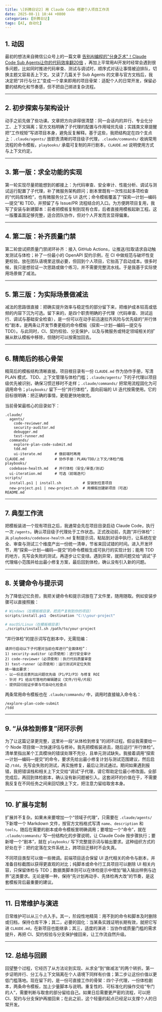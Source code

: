 ```yaml
---
title: \[折腾日记2] 用 Claude Code 搭建个人项目工作流
date: 2025-08-11 18:44 +0800
categories: [折腾日记]
tags: [AI, 自动化]
---
```


## 1. 动因

最初的想法来自微信公众号上的一篇文章 [告别AI编程的"分身乏术"！Claude Code Sub Agents让你的代码效率翻20倍](https://mp.weixin.qq.com/s/IKTf55UT5cKP6LMfP8M07Q) ，再加上平常用AI开发时经常会遇到很多问题，比如同时推进代码审查、测试与调试时，顺序式对话让事情被迫排队，切换主题又容易丢上下文。又读了几篇关于 Sub Agents 的文章与官方文档后，我决定把“并行与分工”变成一个拿来即用的项目骨架：适配个人的日常开发，保留必要的结构化和节奏感，但不把自己绑进复杂流程。

---

## 2. 初步探索与架构设计

动手之前先做了些功课。文章把方向讲得很清楚：同一会话内的并行、专业化分工、上下文隔离；官方文档明确了子代理的配置与作用域优先级；实践类文章提醒把“工作规矩”写进项目本身，避免反复解释。基于这些，我把结构定在四个支点上：`.claude/agents/` 放职责清晰的项目级子代理，`.claude/commands/` 收纳常用流程的命令模板，`playbooks/` 承载可复制的并行剧本，`CLAUDE.md` 说明使用方式与上下文约定。

---

## 3. 第一版：求全功能的实现

第一轮实现尽量把能想到的都接上：为代码审查、安全审计、性能分析、调试与测试运行配置了子代理，补了微服务架构顾问；剧本里既有一次性拉起多项检查的“代码库体检”，也有微服务分工与 UI 迭代；命令模板覆盖了“探索—计划—编码—提交”和 TDD，并预留了与 Issue/PR 流程结合的入口。为方便跨项目复用，我写了安装与新建脚本：前者把模板复制到现有仓库，后者直接用模板起新工程。这一版覆盖面足够完整，适合团队协作，但对个人开发而言显得偏重。

---

## 4. 第二版：补齐质量门禁

第二轮尝试把质量门禁闭环补齐：接入 GitHub Actions，让推送/拉取请求自动触发测试与体检；补了一份最小的 OpenAPI 契约示例，在 CI 中做规范与破坏性变更校验。放在团队语境里这很必要，但回到个人项目，它抬高了启动成本。很多时候，我只是想验证一次思路或做个练习，并不需要完整流水线。于是我基于实际使用场景做了减法。

---

## 5. 第三版：为实际场景做减法

减法的思路很直接：把确实提升效率与稳定性的部分留下来，把维护成本较高或低频的内容下沉为可选。留下来的，是四个职责明确的子代理（代码审查、测试运行、调试与基础安全检查），是一份可以在动手前迅速拉齐风险与优先级的“并行体检”剧本，是两条让开发节奏更稳的命令模板（探索—计划—编码—提交与 TDD）。与此同时，CI、契约校验、分支保护，以及与微服务或特定领域相关的扩展从默认模板中移除，但随时可以按需加回去。

---

## 6. 精简后的核心骨架

精简后的模板结构清晰直接。项目根目录有一份 `CLAUDE.md` 作为协作手册，写清 PLAN 模式、TDD、上下文管理与体检门槛；`.claude/agents/` 下的子代理以项目级优先被识别，确保习惯迁移时不走样；`.claude/commands/` 把常用流程固化为可调用命令；`playbooks/` 留下一份“并行体检”，面向前端的 UI 迭代按需使用。它的目标很明确：把正确的事情，更稳更快地做完。

当前骨架最核心的目录如下：

```
.claude/
  agents/
    code-reviewer.md
    security-auditor.md
    debugger.md
    test-runner.md
  commands/
    explore-plan-code-submit.md
    tdd.md
    ui-iterate.md      # 做前端时再用
CLAUDE.md              # 协作手册：PLAN/TDD/上下文/体检门槛
playbooks/
  codebase-health.md   # 并行体检（安全/审查/测试）
  ui-iteration.md      # 可选（前端迭代）
scripts/
  install.ps1 | install.sh          # 安装到任意项目
  new-project.ps1 | new-project.sh  # 用模板创建新项目（可选）
README.md
```

---

## 7. 典型工作流

把模板装进一个现有项目之后，我通常会先在项目目录启动 Claude Code，执行一次 `/agents`，确认项目级子代理处于工作状态。正式改动前，先跑“并行体检”：从 `playbooks/codebase-health.md` 复制提示词，粘贴到对话中执行，让系统在安全、审查与测试三个维度产出一份统一清单，节省来回试错的时间。进入开发环节，用“探索—计划—编码—提交”的命令模板生成可执行的实现计划；能用 TDD 的地方，先写会失败的测试，再逐步让它变绿。遇到异常，就把问题交给“调试”子代理缩小范围并给出最小修复方案，最后回到体检，确认没有引入新的问题。

---

## 8. 关键命令与提示词

为了降低记忆负担，我把关键命令和提示词放在了文件里，随用随取。例如安装步骤可以直接照搬：

```powershell
# Windows（在模板根目录，把资产复制到你的项目）
scripts/install.ps1 -Destination "C:\\your-project"
```

```bash
# macOS/Linux（在模板根目录）
./scripts/install.sh /path/to/your-project
```

“并行体检”的提示词写在剧本中，无需现编：

```
请并行启动以下子代理对当前仓库进行“全面体检”：
1) security-auditor（必须使用）：进行安全审计
2) code-reviewer（必须使用）：执行代码质量审查
3) test-runner（必须使用）：运行测试并定位失败
统一输出要求：
- 以一份总览表列出问题优先级（P1/P2/P3）与修复 ROI
- 针对 P1 给出可落地的编辑建议（文件/行号/片段）
- 提供回归验证步骤与可自动化检查点
```

两条常用命令模板也在 `.claude/commands/` 中，调用时直接输入命令名：

```
/explore-plan-code-submit
/tdd
```

---

## 9. “从体检到修复”闭环示例

为了让这篇记录更完整，这里补一段“从体检到修复”的闭环过程。假设我需要给一个 Node 项目做一次快速评估与修补。我先把模板装进去，随后运行“并行体检”。清单里指出某个工具模块的错误处理不充分，且单元测试缺失。我接着调用“探索—计划—编码—提交”的命令，要求先给出最小修复计划与测试范围建议，然后启动 `/tdd`，先写会失败的测试，再实施修复，最后让测试通过。期间如果遇到报错，我把错误栈和相关上下文交给“调试”子代理，请它帮助定位最小修改面。全部完成后，再回到体检剧本，确认没有新问题被引入。这套闭环的价值在于，不需要我反复在不同任务之间来回切换上下文，把注意力留给取舍本身。

---

## 10. 扩展与定制

扩展并不复杂。如果未来要增加一个“领域子代理”，只需要在 `.claude/agents/` 下新增一个 Markdown 文件，按官方文档格式写清 `name`、`description` 和 `tools`，随后在需要的剧本或命令模板里明确调用；要增加一个“命令”，就在 `.claude/commands/` 写一份结构化的步骤说明，让 Claude Code 按步骤执行；要新增一个“剧本”，就在 `playbooks/` 写下完整提示词与输出要求。这种组织方式的好处在于：把约定落在文件系统上，跨项目迁移时不会失真。

不同项目类型可以做一些微调。前端项目适合保留 UI 迭代相关的命令与剧本，并准备目标截图以获得更直观的对比；纯脚本或命令行工具项目可以删除 UI 相关内容，只保留体检与 TDD；数据类脚本则可以在体检提示中增加“输入输出样例与边界”这类要求。无论是哪一种，保持“先计划再动手、先体检再大改”的节奏，是这套模板背后最重要的建议。

---

## 11. 日常维护与演进

日常维护可以从三个点入手。其一，阶段性地精简：用不到的命令和脚本及时删除或归档，保持仓库干净；其二，必要的固化：当某条实践证明长期有效，就把它写进 `CLAUDE.md`，在新项目也能继承；其三，适度的演进：当协作或质量门槛的需求提升，再把 CI、契约校验与分支保护接回来，让工作流自然升级。

---

## 12. 总结与回顾

回望整个过程，它经历了从方法论到实现、从求全”到“做减法”的两个转折。第一步证明并行、分工与上下文隔离在个人语境下同样有价值；第二步让这份价值以更低门槛落地。现在留下的，是一份可直接工作的骨架：四个子代理，一份体检剧本，两条命令模板，加上少量脚本与说明。重复性的、可标准化的操作交给“专门的人”，需要判断与取舍的部分留给自己。如果日后需要更严密的流程，可以把 CI、契约与分支保护再接回来；在此之前，这个轻量的起点已经足以支撑个人的日常开发。
